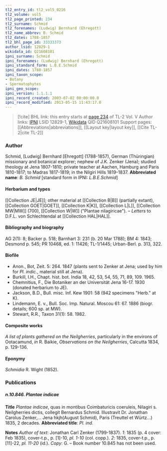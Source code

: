 ```yaml
---
tl2_entry_id: tl2_vol5_0216
tl2_volume: vol5
tl2_page_printed: 234
tl2_surname: Schmid
tl2_forenames: (Ludwig) Bernhard (Ehregott)
tl2_name_abbrev: B. Schmid
tl2_dates: 1788-1857
tl2_bhl_page_id: 33333373
author_lsid: 12829-1
wikidata_id: Q21608101
ipni_surname: Schmid
ipni_forenames: (Ludwig) Bernhard (Ehregott)
ipni_standard_form: L.B.E.Schmid
ipni_dates: 1788-1857
ipni_taxon_scope: 
- Botany
- Spermatophytes
ipni_geo_scope: 
ipni_version: 1.1.1.1
ipni_record_created: 2003-07-02 00:00:00.0
ipni_record_modified: 2013-05-15 11:43:17.0
---
```


> [!cite] BHL link: this entry starts at [page 234](https://www.biodiversitylibrary.org/page/33333373) of TL-2 Vol. V
> Author links: [IPNI](https://www.ipni.org/a/12829-1) LSID 12829-1, [Wikidata](https://www.wikidata.org/wiki/Q21608101) QID Q21608101
> Support pages: [[Abbreviations|abbreviations]], [[Layout key|layout key]], [[Cite TL-2|cite TL-2]]

### Author

Schmid, \[Ludwig\] Bernhard \[Ehregott\] (1788-1857), German (Thüringian) missionary and botanical explorer; nephew of J.K. Zenker (Jena); studied theology at Jena 1807-1810; private teacher at Aachen, Hamburg and Paris 1810-1817; to Madras 1817-1819; in the Nilgiri Hills 1819-1837. 
**Abbreviated name**: *B. Schmid* \[standard form in IPNI: *L.B.E.Schmid*\]

#### Herbarium and types

[[Collection JE|JE]]; other material at [[Collection B|B]] (partially extant), [[Collection GOET|GOET]], [[Collection K|K]], [[Collection L|L]], [[Collection MW|MW]] (700), [[Collection W|W]] ("Plantae nilagiricae"). – *Letters* to D.F.L. von Schlechtendal at [[Collection HAL|HAL]].

#### Bibliography and biography

AG 2(1): 8; Backer p. 518; Barnhart 3: 231 (b. 20 Mar 1788); BM 4: 1843; Desmond p. 545; PR 10468, ed. 1: 11426; TL-1/1445; Urban-Berl. p. 313, 322.

#### Biofile

- Anon., Bot, Zeit. 5: 264. 1847 (plants sent to Zenker at Jena; used by him for *Pl. indic.*, material still at Jena).
- Burkill, I.H., Chapt. hist. bot. India 18, 42, 53, 54, 55, 71, 89, 109. 1965.
- Chemnitius, F., Die Botaniker an der Universität Jena 16-17. 1930 (donated herbarium to JE).
- Jackson, B.D., Bull. misc. Inf. Kew 1901: 58 (942 specimens "Herb." at K).
- Lindemann, E. v., Bull. Soc. Imp. Natural. Moscou 61: 67. 1886 (biogr. details; 600 sp. at MW).
- Stewart, R.R., Taxon 31(1): 58. 1982.

#### Composite works

*A list of plants gathered on the Neilgherries*, particularly in the environs of Ootacamund, *in* R. Baikie, *Observations on the Neilgherries*, Calcutta 1834, p. 129-136.

#### Eponymy

*Schmidia* R. Wight (1852).

### Publications

##### n.10.846. Plantae indicae

**Title**
*Plantae indicae*, quas in montibus Coimbaturicis coeruleis, Nilagiri s. Neilgherries dictis, collegit Bernardus Schmid. Illustravit Dr. Jonathan Carolus Zenker,... Jena hkjh(August Schmid), Paris (Treuttel et Würtz...) 1835, 2 decades.
**Abbreviated title**: *Pl. ind.*

**Notes**
*Author of text*: Jonathan Carl Zenker (1799-1837).
*1*: 1835 (p. 4 cover: Feb 1835), cover-t.p., p. \[1\]-10, *pl. 1-10* (col. copp.).
*2*: 1835, cover-t.p., p. \[11\]-22, *pl. 11-20* (id.).
*Copy*: G. – Book number 10.845 has not been used.

